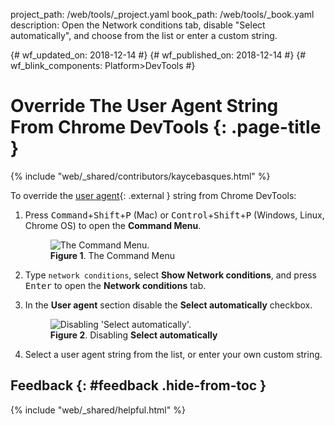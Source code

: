 project_path: /web/tools/_project.yaml
book_path: /web/tools/_book.yaml
description: Open the Network conditions tab, disable "Select automatically", and choose from the list or enter a custom string.

{# wf_updated_on: 2018-12-14 #}
{# wf_published_on: 2018-12-14 #}
{# wf_blink_components: Platform>DevTools #}

# Override The User Agent String From Chrome DevTools {: .page-title }

{% include "web/_shared/contributors/kaycebasques.html" %}

[ua]: https://developer.mozilla.org/en-US/docs/Glossary/User_agent

To override the [user agent][ua]{: .external } string from Chrome DevTools:

1. Press <kbd>Command</kbd>+<kbd>Shift</kbd>+<kbd>P</kbd> (Mac) or
   <kbd>Control</kbd>+<kbd>Shift</kbd>+<kbd>P</kbd> (Windows, Linux, Chrome OS) to open the **Command Menu**.

     <figure>
       <img src="/web/tools/chrome-devtools/images/shared/command-menu.png"
            alt="The Command Menu."/>
       <figcaption>
         <b>Figure 1</b>. The Command Menu
     </figure>

1. Type `network conditions`, select **Show Network conditions**, and press <kbd>Enter</kbd>
   to open the **Network conditions** tab.
1. In the **User agent** section disable the **Select automatically** checkbox.

     <figure>
       <img src="/web/tools/chrome-devtools/device-mode/imgs/user-agent.png"
            alt="Disabling 'Select automatically'."/>
       <figcaption>
         <b>Figure 2</b>. Disabling <b>Select automatically</b>
     </figure>

1. Select a user agent string from the list, or enter your own custom string.

## Feedback {: #feedback .hide-from-toc }

{% include "web/_shared/helpful.html" %}
